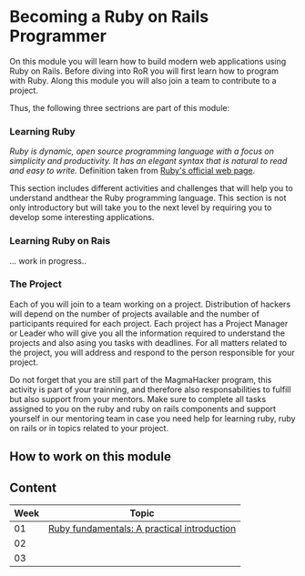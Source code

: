 # Becoming a Ruby on Rails Programmer

On this module you will learn how to build modern web applications using Ruby on Rails. Before diving into RoR you will first learn how to program with Ruby. Along this module you will also join a team to contribute to a project.

Thus, the following three sectrions are part of this module:

### Learning Ruby
*Ruby is dynamic, open source programming language with a focus on simplicity and productivity. It has an elegant syntax that is natural to read and easy to write.* Definition taken from [Ruby's official web page](https://www.ruby-lang.org/en/). 

This section includes different activities and challenges that will help you to understand andthear the Ruby programming language. This section is not only introductory but will take you to the next level by requiring you to develop some interesting applications.

### Learning Ruby on Rais
... work in progress..

### The Project
Each of you will join to a team working on a project. Distribution of hackers will depend on the number of projects available and the number of participants required for each project. Each project has a Project Manager or Leader who will give you all the information required to understand the projects and also asing you tasks with deadlines. For all matters related to the project, you will address and respond to the person responsible for your project.

Do not forget that you are still part of the MagmaHacker program, this activity is part of your trainning, 
and therefore also responsabilities to fulfill but also support from your mentors. Make sure to complete all tasks assigned to you on the ruby and ruby on rails components and support yourself in our mentoring team in case you need help for learning ruby, ruby on rails or in topics related to your project.

## How to work on this module


## Content

Week | Topic
----- | ----
01 | [Ruby fundamentals: A practical introduction](https://github.com/magma-labs/MagmaHackers/tree/master/module-03/week-01)
02 | []()
03 | []()
